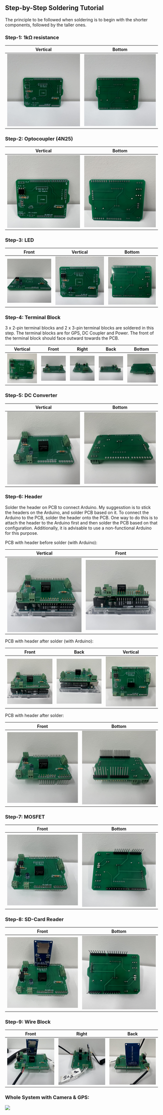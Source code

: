 ## Step-by-Step Soldering Tutorial

 The principle to be followed when soldering is to begin with the shorter components, followed by the taller ones.


### Step-1: 1kΩ resistance

Vertical             |  Bottom
:-------------------------:|:-------------------------:
![](https://github.com/WhiteMuyi/Timelapse-Photogrammetry-Wireless-Sensing-Network/blob/main/figure/1.jpg)  |  ![](https://github.com/WhiteMuyi/Timelapse-Photogrammetry-Wireless-Sensing-Network/blob/main/figure/2.jpg)

### Step-2: Optocoupler (4N25)

Vertical             |  Bottom
:-------------------------:|:-------------------------:
![](https://github.com/WhiteMuyi/Timelapse-Photogrammetry-Wireless-Sensing-Network/blob/main/figure/3.jpg)  |  ![](https://github.com/WhiteMuyi/Timelapse-Photogrammetry-Wireless-Sensing-Network/blob/main/figure/4.jpg)

### Step-3: LED


Front             |  Vertical      |  Bottom
:-------------------------:|:-------------------------:|:-------------------------:
![](https://github.com/WhiteMuyi/Timelapse-Photogrammetry-Wireless-Sensing-Network/blob/main/figure/5.jpg)  |  ![](https://github.com/WhiteMuyi/Timelapse-Photogrammetry-Wireless-Sensing-Network/blob/main/figure/6.jpg)|  ![](https://github.com/WhiteMuyi/Timelapse-Photogrammetry-Wireless-Sensing-Network/blob/main/figure/7.jpg)

### Step-4: Terminal Block

3 x 2-pin terminal blocks and 2 x 3-pin terminal blocks are soldered in this step. 
The terminal blocks are for GPS, DC Coupler and Power.
The front of the terminal block should face outward towards the PCB.

Vertical                  |  Front                     |  Right                    |  Back                    |  Bottom
:-------------------------:|:-------------------------:|:-------------------------:|:-------------------------:|:-------------------------:
![](https://github.com/WhiteMuyi/Timelapse-Photogrammetry-Wireless-Sensing-Network/blob/main/figure/8.jpg)  |  ![](https://github.com/WhiteMuyi/Timelapse-Photogrammetry-Wireless-Sensing-Network/blob/main/figure/9.jpg)|  ![](https://github.com/WhiteMuyi/Timelapse-Photogrammetry-Wireless-Sensing-Network/blob/main/figure/10.jpg)|  ![](https://github.com/WhiteMuyi/Timelapse-Photogrammetry-Wireless-Sensing-Network/blob/main/figure/11.jpg)|  ![](https://github.com/WhiteMuyi/Timelapse-Photogrammetry-Wireless-Sensing-Network/blob/main/figure/12.jpg)

### Step-5: DC Converter 

Vertical             |  Bottom
:-------------------------:|:-------------------------:
![](https://github.com/WhiteMuyi/Timelapse-Photogrammetry-Wireless-Sensing-Network/blob/main/figure/13.jpg)  |  ![](https://github.com/WhiteMuyi/Timelapse-Photogrammetry-Wireless-Sensing-Network/blob/main/figure/14.jpg)

### Step-6: Header

Solder the header on PCB to connect Arduino. My suggesstion is to stick the headers on the Arduino, and solder PCB based on it. 
To connect the Arduino to the PCB, solder the header onto the PCB. One way to do this is to attach the header to the Arduino first and then solder the PCB based on that configuration. Additionally, it is advisable to use a non-functional Arduino for this purpose.

PCB with header before solder (with Arduino):

Vertical                   |  Front
:-------------------------:|:-------------------------:
![](https://github.com/WhiteMuyi/Timelapse-Photogrammetry-Wireless-Sensing-Network/blob/main/figure/15.jpg)  |  ![](https://github.com/WhiteMuyi/Timelapse-Photogrammetry-Wireless-Sensing-Network/blob/main/figure/16.jpg)

PCB with header after solder (with Arduino):

Front                   |  Back                       |  Vertical
:-------------------------:|:-------------------------:|:-------------------------:
![](https://github.com/WhiteMuyi/Timelapse-Photogrammetry-Wireless-Sensing-Network/blob/main/figure/17.jpg)  |  ![](https://github.com/WhiteMuyi/Timelapse-Photogrammetry-Wireless-Sensing-Network/blob/main/figure/18.jpg)|  ![](https://github.com/WhiteMuyi/Timelapse-Photogrammetry-Wireless-Sensing-Network/blob/main/figure/19.jpg)


PCB with header after solder:

Front                   |  Bottom                       
:-------------------------:|:-------------------------:
![](https://github.com/WhiteMuyi/Timelapse-Photogrammetry-Wireless-Sensing-Network/blob/main/figure/20.jpg)  |  ![](https://github.com/WhiteMuyi/Timelapse-Photogrammetry-Wireless-Sensing-Network/blob/main/figure/21.jpg)

### Step-7: MOSFET

Front                   |  Bottom                       
:-------------------------:|:-------------------------:
![](https://github.com/WhiteMuyi/Timelapse-Photogrammetry-Wireless-Sensing-Network/blob/main/figure/22.jpg)  |  ![](https://github.com/WhiteMuyi/Timelapse-Photogrammetry-Wireless-Sensing-Network/blob/main/figure/24.jpg)

### Step-8: SD-Card Reader

Front                   |  Bottom                       
:-------------------------:|:-------------------------:
![](https://github.com/WhiteMuyi/Timelapse-Photogrammetry-Wireless-Sensing-Network/blob/main/figure/25.jpg)  |  ![](https://github.com/WhiteMuyi/Timelapse-Photogrammetry-Wireless-Sensing-Network/blob/main/figure/26.jpg)

### Step-9: Wire Block

Front                   |  Right                       |  Back    
:-------------------------:|:-------------------------:|:-------------------------:
![](https://github.com/WhiteMuyi/Timelapse-Photogrammetry-Wireless-Sensing-Network/blob/main/figure/28.jpg)  |  ![](https://github.com/WhiteMuyi/Timelapse-Photogrammetry-Wireless-Sensing-Network/blob/main/figure/29.jpg)|  ![](https://github.com/WhiteMuyi/Timelapse-Photogrammetry-Wireless-Sensing-Network/blob/main/figure/30.jpg)

### Whole System with Camera & GPS:


![](https://github.com/WhiteMuyi/Timelapse-Photogrammetry-Wireless-Sensing-Network/blob/main/figure/31.jpg) 




